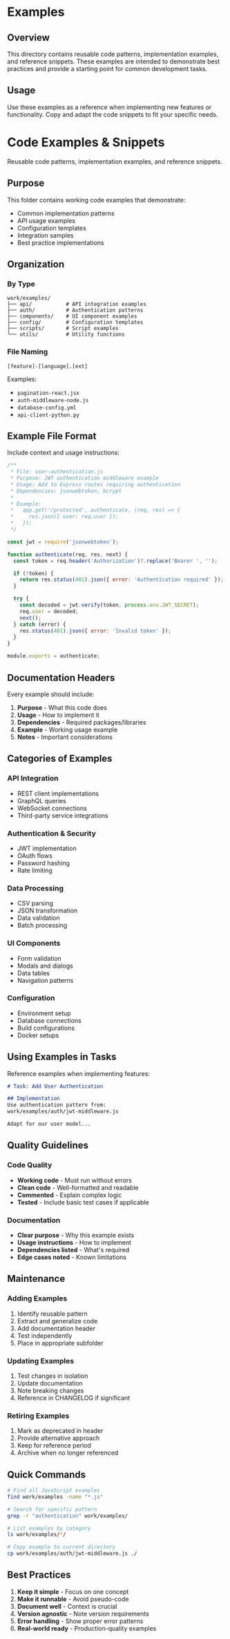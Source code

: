 # Examples

## Overview

This directory contains reusable code patterns, implementation examples, and reference snippets. These examples are intended to demonstrate best practices and provide a starting point for common development tasks.

## Usage

Use these examples as a reference when implementing new features or functionality. Copy and adapt the code snippets to fit your specific needs.

# Code Examples & Snippets

Reusable code patterns, implementation examples, and reference snippets.

## Purpose

This folder contains working code examples that demonstrate:
- Common implementation patterns
- API usage examples
- Configuration templates
- Integration samples
- Best practice implementations

## Organization

### By Type
```
work/examples/
├── api/           # API integration examples
├── auth/          # Authentication patterns
├── components/    # UI component examples
├── config/        # Configuration templates
├── scripts/       # Script examples
└── utils/         # Utility functions
```

### File Naming
```
[feature]-[language].[ext]
```

Examples:
- `pagination-react.jsx`
- `auth-middleware-node.js`
- `database-config.yml`
- `api-client-python.py`

## Example File Format

Include context and usage instructions:

```javascript
/**
 * File: user-authentication.js
 * Purpose: JWT authentication middleware example
 * Usage: Add to Express routes requiring authentication
 * Dependencies: jsonwebtoken, bcrypt
 *
 * Example:
 *   app.get('/protected', authenticate, (req, res) => {
 *     res.json({ user: req.user });
 *   });
 */

const jwt = require('jsonwebtoken');

function authenticate(req, res, next) {
  const token = req.header('Authorization')?.replace('Bearer ', '');

  if (!token) {
    return res.status(401).json({ error: 'Authentication required' });
  }

  try {
    const decoded = jwt.verify(token, process.env.JWT_SECRET);
    req.user = decoded;
    next();
  } catch (error) {
    res.status(401).json({ error: 'Invalid token' });
  }
}

module.exports = authenticate;
```

## Documentation Headers

Every example should include:
1.  **Purpose** - What this code does
2.  **Usage** - How to implement it
3.  **Dependencies** - Required packages/libraries
4.  **Example** - Working usage example
5.  **Notes** - Important considerations

## Categories of Examples

### API Integration
- REST client implementations
- GraphQL queries
- WebSocket connections
- Third-party service integrations

### Authentication & Security
- JWT implementation
- OAuth flows
- Password hashing
- Rate limiting

### Data Processing
- CSV parsing
- JSON transformation
- Data validation
- Batch processing

### UI Components
- Form validation
- Modals and dialogs
- Data tables
- Navigation patterns

### Configuration
- Environment setup
- Database connections
- Build configurations
- Docker setups

## Using Examples in Tasks

Reference examples when implementing features:

```markdown
# Task: Add User Authentication

## Implementation
Use authentication pattern from:
work/examples/auth/jwt-middleware.js

Adapt for our user model...
```

## Quality Guidelines

### Code Quality
- **Working code** - Must run without errors
- **Clean code** - Well-formatted and readable
- **Commented** - Explain complex logic
- **Tested** - Include basic test cases if applicable

### Documentation
- **Clear purpose** - Why this example exists
- **Usage instructions** - How to implement
- **Dependencies listed** - What's required
- **Edge cases noted** - Known limitations

## Maintenance

### Adding Examples
1.  Identify reusable pattern
2.  Extract and generalize code
3.  Add documentation header
4.  Test independently
5.  Place in appropriate subfolder

### Updating Examples
1.  Test changes in isolation
2.  Update documentation
3.  Note breaking changes
4.  Reference in CHANGELOG if significant

### Retiring Examples
1.  Mark as deprecated in header
2.  Provide alternative approach
3.  Keep for reference period
4.  Archive when no longer referenced

## Quick Commands

```bash
# Find all JavaScript examples
find work/examples -name "*.js"

# Search for specific pattern
grep -r "authentication" work/examples/

# List examples by category
ls work/examples/*/

# Copy example to current directory
cp work/examples/auth/jwt-middleware.js ./
```

## Best Practices

1.  **Keep it simple** - Focus on one concept
2.  **Make it runnable** - Avoid pseudo-code
3.  **Document well** - Context is crucial
4.  **Version agnostic** - Note version requirements
5.  **Error handling** - Show proper error patterns
6.  **Real-world ready** - Production-quality examples